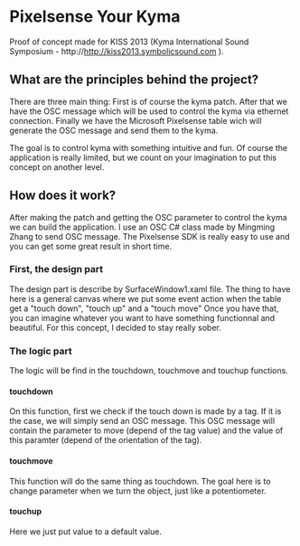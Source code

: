 <h1>Pixelsense Your Kyma</h1>

Proof of concept made for KISS 2013 (Kyma International Sound Symposium - http://http://kiss2013.symbolicsound.com ).

<h2>What are the principles behind the project?</h2>
There are three main thing:</ br>
First is of course the kyma patch.</ br>
After that we have the OSC message which will be used to control the kyma via ethernet connection.</ br>
Finally we have the Microsoft Pixelsense table wich will generate the OSC message and send them to the kyma.</ br>

The goal is to control kyma with something intuitive and fun. Of course the application is really limited, but we count on your imagination to put this concept on another level.

<h2>How does it work?</h2>
After making the patch and getting the OSC parameter to control the kyma we can build the application. I use an OSC C# class made by Mingming Zhang to send OSC message.
The Pixelsense SDK is really easy to use and you can get some great result in short time.

<h3>First, the design part</h3>
The design part is describe by SurfaceWindow1.xaml file.
The thing to have here is a general canvas where we put some event action when the table get a "touch down", "touch up" and a "touch move"
Once you have that, you can imagine whatever you want to have something functionnal and beautiful. For this concept, I decided to stay really sober.

<h3>The logic part</h3>
The logic will be find in the touchdown, touchmove and touchup functions.

<h4>touchdown</h4>
On this function, first we check if the touch down is made by a tag. If it is the case, we will simply send an OSC message. This OSC message will contain the parameter to move (depend of the tag value) and the value of this paramter (depend of the orientation of the tag).

<h4>touchmove</h4>
This function will do the same thing as touchdown. The goal here is to change parameter when we turn the object, just like a potentiometer.

<h4>touchup</h4>
Here we just put value to a default value.